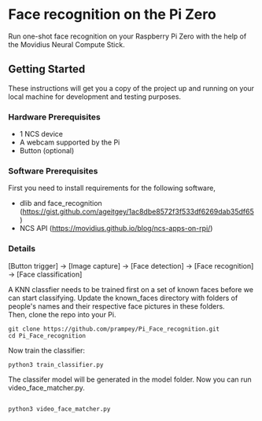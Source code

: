 # Face recognition on the Pi Zero
Run one-shot face recognition on your Raspberry Pi Zero with the help of the Movidius Neural Compute Stick.

## Getting Started

These instructions will get you a copy of the project up and running on your local machine for development and testing purposes.

### Hardware Prerequisites
- 1 NCS device
- A webcam supported by the Pi
- Button (optional)

### Software Prerequisites
First you need to install requirements for the following software,
- dlib and face_recognition (https://gist.github.com/ageitgey/1ac8dbe8572f3f533df6269dab35df65)
- NCS API (https://movidius.github.io/blog/ncs-apps-on-rpi/)

### Details
[Button trigger] -> [Image capture] -> [Face detection] -> [Face recognition] ->  [Face classification]  

A KNN classfier needs to be trained first on a set of known faces before we can start classifying.
Update the known_faces directory with folders of people's names and their respective face pictures in these folders.  
Then, clone the repo into your Pi.
```
git clone https://github.com/prampey/Pi_Face_recognition.git
cd Pi_Face_recognition
```

Now train the classifier:
```
python3 train_classifier.py
```
The classifer model will be generated in the model folder. Now you can run video_face_matcher.py.
```

python3 video_face_matcher.py 
```

